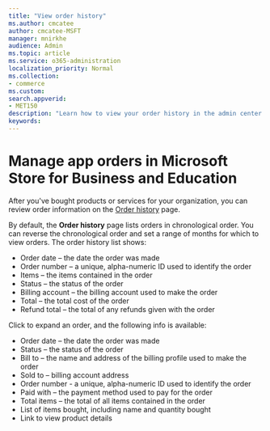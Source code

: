 ```yaml
---
title: "View order history"
ms.author: cmcatee
author: cmcatee-MSFT
manager: mnirkhe
audience: Admin
ms.topic: article
ms.service: o365-administration 
localization_priority: Normal
ms.collection:
- commerce 
ms.custom:
search.appverid:
- MET150
description: "Learn how to view your order history in the admin center."
keywords: 
---
```


# Manage app orders in Microsoft Store for Business and Education

After you've bought products or services for your organization, you can review order information on the <a href="https://go.microsoft.com/fwlink/p/?linkid=2109257" target="_blank">Order history</a> page.

By default, the **Order history** page lists orders in chronological order. You can reverse the chronological order and set a range of months for which to view orders. The order history list shows:

- Order date – the date the order was made
- Order number – a unique, alpha-numeric ID used to identify the order
- Items – the items contained in the order
- Status – the status of the order
- Billing account – the billing account used to make the order
- Total – the total cost of the order
- Refund total – the total of any refunds given with the order

Click to expand an order, and the following info is available:
- Order date – the date the order was made
- Status – the status of the order
- Bill to – the name and address of the billing profile used to make the order
- Sold to – billing account address
- Order number - a unique, alpha-numeric ID used to identify the order
- Paid with – the payment method used to pay for the order
- Total items – the total of all items contained in the order
- List of items bought, including name and quantity bought
- Link to view product details